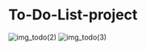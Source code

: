 # To-Do-List-project


![img_todo(2)](https://user-images.githubusercontent.com/69107931/93506812-69670500-f93a-11ea-8ab3-b863dad82314.jpg)
![img_todo(3)](https://user-images.githubusercontent.com/69107931/93506892-8b608780-f93a-11ea-817d-dce000e3d501.jpg)
